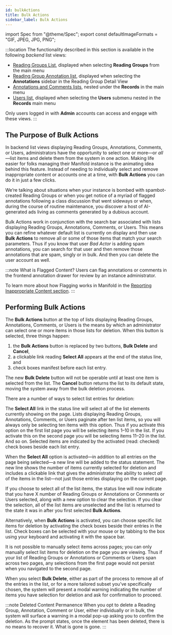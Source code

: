 ```yaml
---
id: bulkActions
title: Bulk Actions
sidebar_label: Bulk Actions
---
```


import Spec from "@theme/Spec";
export const defaultImageFormats = "GIF, JPEG, JPG, PNG";

:::location
The functionality described in this section is available in the following *backend* list views:

- [Reading Groups List](../administering/readingGroups_be.md#reading-group-list), displayed when selecting **Reading Groups** from the main menu
- [Reading Group Annotation list](../administering/readingGroups_be.md#reading-group-annotations), displayed when selecting the **Annotations** sidebar in the Reading Group Detail View
- [Annotations and Comments lists](../administering/annoComments_be.md), nested under the **Records** in the main menu
- [Users list](../backend/users.md), displayed when selecting the **Users** submenu nested in the **Records** main menu

Only users logged in with **Admin** accounts can access and engage with these views.
:::

## The Purpose of Bulk Actions

In backend list views displaying Reading Groups, Annotations, Comments, or Users, administrators have the opportunity to select one or more—or *all*—list items and delete them from the system in one action. Making life easier for folks managing their Manifold instance is the animating idea behind this feature. Instead of needing to individually select and remove inappropriate content or accounts one at a time, with **Bulk Actions** you can do it in just a few clicks.

We’re talking about situations when your instance is bombed with spambot-created Reading Groups or when you get notice of a myriad of flagged annotations following a class discussion that went sideways or when, during the course of routine maintenance, you discover a host of AI-generated ads living as comments generated by a dubious account.

Bulk Actions work in conjunction with the search bar associated with lists displaying Reading Groups, Annotations, Comments, or Users. This means you can refine whatever default list is currently on display and then use **Bulk Actions** to remove all or some of those items that match your search parameters. Thus if you know that user *Bad Actor* is adding spam annotations, you can search for that user and then remove those annotations that are spam, singly or in bulk. And then you can delete the user account as well.

:::note What is Flagged Content?
Users can flag annotations or comments in the frontend annotation drawer for review by an instance administrator.

To learn more about how Flagging works in Manifold in the [Reporting Inappropriate Content section](../using/reading_manifold.md#reporting-inappropriate-content).
:::

## Performing Bulk Actions

The **Bulk Actions** button at the top of lists displaying Reading Groups, Annotations, Comments, or Users is the means by which an administrator can select one or more items in those lists for deletion. When this button is selected, three things happen:

1. the **Bulk Actions** button is replaced by two buttons, **Bulk Delete** and **Cancel**,
2. a clickable link reading **Select All** appears at the end of the status line, and
3. check boxes manifest before each list entry.

The new **Bulk Delete** button will not be operable until at least one item is selected from the list. The **Cancel** button returns the list to its default state, moving the system away from the bulk deletion process.

There are a number of ways to select list entries for deletion:

The **Select All** link in the status line will select all of the list elements currently showing on the page. Lists displaying Reading Groups, Annotations, Comments, or Users paginate after ten list items, so you will always only be selecting ten items with this option. Thus if you activate this option on the first list page you will be selecting items 1–10 in the list. If you activate this on the second page you will be selecting items 11–20 in the list. And so on. Selected items are indicated by the activated (read: checked) check boxes beside each list entry.

When the **Select All** option is activated—in addition to all entries on the page being selected—a new line will be added to the status statement. The new line shows the number of items currently selected for deletion and includes a clickable link that gives the administrator the ability to select *all* of the items in the list—not just those entries displaying on the current page.

If you choose to select all of the list items, the status line will now indicate that you have X number of Reading Groups or Annotations or Comments or Users selected, along with a new option to clear the selection. If you clear the selection, all of the list items are unselected and the list is returned to the state it was in after you first selected **Bulk Actions**.

Alternatively, when **Bulk Actions** is activated, you can choose specific list items for deletion by activating the check boxes beside their entries in the list. Check boxes can be selected with your mouse or by tabbing to the box using your keyboard and activating it with the space bar.

It is not possible to manually select items across pages; you can only manually select list items for deletion on the page you are viewing. Thus if your list of Reading Groups or Annotations or Comments or Users span across two pages, any selections from the first page would not persist when you navigated to the second page.

When you select **Bulk Delete**, either as part of the process to remove all of the entries in the list, or for a more tailored subset you’ve specifically chosen, the system will present a modal warning indicating the number of items you have selection for deletion and ask for confirmation to proceed.

:::note Deleted Content Permanence
When you opt to delete a Reading Group, Annotation, Comment or User, either individually or in bulk, the system will surface a warning in a modal pop-up asking you to confirm the deletion. As the prompt states, once the element has been deleted, there is no means to recover it. What is gone is gone.
:::